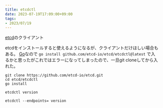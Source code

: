 ```yaml
---
title: etcdctl
date: 2023-07-19T17:09:00+09:00
tags:
- 2023/07/19
---
```


[etcd](note/etcd.md)のクライアント

etcdをインストールすると使えるようになるが、クライアントだけほしい場合もある。
[Go](note/Go.md)なので `go install github.com/etcd-io/etcd/etcdctl@latest` で入るかと思ったがこれではエラーになってしまったので、一旦git cloneしてから入れた。

````shell
git clone https://github.com/etcd-io/etcd.git
cd etcd/etcdctl
go install

etcdctl version
````

````shell
etcdctl --endpoints= version
````
